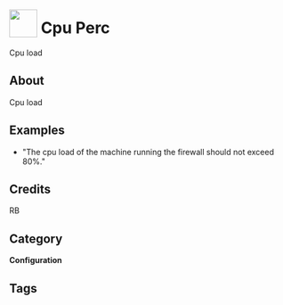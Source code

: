 # <img src="https://raw.githack.com/FortAwesome/Font-Awesome/master/svgs/solid/wifi.svg" card_color="#22A7F0" width="50" height="50" style="vertical-align:bottom"/> Cpu Perc
Cpu load

## About
Cpu load

## Examples
* "The cpu load of the machine running the firewall should not exceed 80%."

## Credits
RB

## Category
**Configuration**

## Tags

